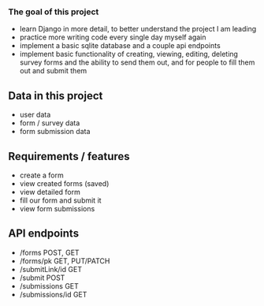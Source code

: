 ### The goal of this project
- learn Django in more detail, to better understand the project I am leading
- practice more writing code every single day myself again
- implement a basic sqlite database and a couple api endpoints
- implement basic functionality of creating, viewing, editing, deleting survey forms and the ability to send them out, and for people to fill them out and submit them
## Data in this project
- user data
- form / survey data
- form submission data
## Requirements / features
- create a form
- view created forms (saved)
- view detailed form
- fill our form and submit it
- view form submissions
## API endpoints
- /forms  POST, GET
- /forms/pk  GET, PUT/PATCH
- /submitLink/id  GET
- /submit  POST
- /submissions  GET
- /submissions/id  GET
